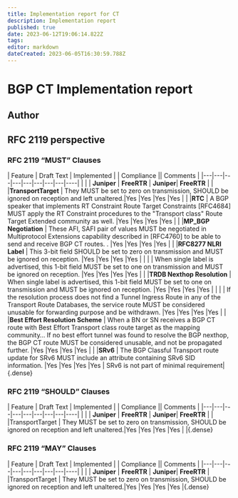 ```yaml
---
title: Implementation report for CT
description: Implementation report
published: true
date: 2023-06-12T19:06:14.822Z
tags: 
editor: markdown
dateCreated: 2023-06-05T16:30:59.788Z
---
```


#  BGP CT Implementation report

## Author

## RFC 2119 perspective 

### RFC 2119 “MUST” Clauses 

| Feature  | Draft Text  |	 Implemented  | | Compliance || Comments |
|---|---|---|---|---|---|---|---|----|
| | |	**Juniper** | **FreeRTR**  | **Juniper**| **FreeRTR** | |
|**TransportTarget** | They MUST be set to zero on transmission, SHOULD be ignored on reception and  left unaltered.|Yes |Yes |Yes |Yes | |
|**RTC** | A BGP speaker that implements RT Constraint Route Target Constraints [RFC4684] MUST apply the RT Constraint procedures to the "Transport class" Route Target Extended community as well. |Yes |Yes |Yes |Yes | |
|**MP_BGP Negotiation**  | These AFI, SAFI pair of values MUST be negotiated in Multiprotocol Extensions capability described in [RFC4760] to be able to send and receive BGP CT routes. . |Yes |Yes |Yes |Yes | |
|**RFC8277 NLRI Label**  | This 3-bit field SHOULD be set to zero on transmission and MUST be ignored on reception. |Yes |Yes |Yes |Yes | |
| | When single label is advertised, this 1-bit field MUST be set to  one on transmission and MUST be ignored on reception.  |Yes |Yes |Yes |Yes | |
|**TRDB Nexthop Resolution**  | When single label is advertised, this 1-bit field MUST be set to  one on transmission and MUST be ignored on reception.  |Yes |Yes |Yes |Yes | |
|  | If  the resolution process does not find a Tunnel Ingress Route in any of the Transport Route Databases, the service route MUST be considered unusable for forwarding purpose and be withdrawn.   |Yes |Yes |Yes |Yes | |
|**Best Effort Resolution Scheme**  | When a BN or SN receives a BGP CT route with Best Effort Transport class route target as the mapping community… If no best effort tunnel was found to resolve the BGP nexthop, the BGP CT route MUST be considered unusable, and not be propagated further.    |Yes |Yes |Yes |Yes | |
|**SRv6**  | The BGP Classful Transport route update for SRv6 MUST include an attribute containing SRv6 SID information.  |Yes |Yes |Yes |Yes | SRv6 is not part of minimal requirement|
{.dense}


### RFC 2119 “SHOULD” Clauses 

| Feature  | Draft Text  |	 Implemented  | | Compliance || Comments |
|---|---|---|---|---|---|---|---|----|
| | |	**Juniper** | **FreeRTR**  | **Juniper**| **FreeRTR** | |
|TransportTarget | They MUST be set to zero on transmission, SHOULD be ignored on reception and  left unaltered.|Yes |Yes |Yes |Yes | |{.dense}


### RFC 2119 “MAY” Clauses 

| Feature  | Draft Text  |	 Implemented  | | Compliance || Comments |
|---|---|---|---|---|---|---|---|----|
| | |	**Juniper** | **FreeRTR**  | **Juniper**| **FreeRTR** |
|TransportTarget | They MUST be set to zero on transmission, SHOULD be ignored on reception and  left unaltered.|Yes |Yes |Yes |Yes |{.dense}